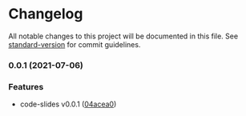 # Changelog

All notable changes to this project will be documented in this file. See [standard-version](https://github.com/conventional-changelog/standard-version) for commit guidelines.

### 0.0.1 (2021-07-06)

### Features

- code-slides v0.0.1 ([04acea0](https://github.com/CCraster/code-slides/commit/04acea04e03afe8e8c86496f4bfe0a706e740457))
